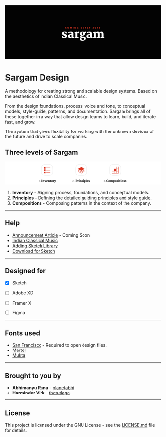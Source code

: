 ![](Help/Images/cover.png)

# Sargam Design

A methodology for creating strong and scalable design systems. Based on the aesthetics of Indian Classical Music.

From the design foundations, process, voice and tone, to conceptual models, style-guide, patterns, and documentation. Sargam brings all of these together in a way that allow design teams to learn, build, and iterate fast, and grow. 

The system that gives flexibility for working with the unknown devices of the future and drive to scale companies.


## Three levels of Sargam

![](Help/Images/levels.png)

1. **Inventory** - Aligning process, foundations, and conceptual models.
2. **Principles** - Defining the detailed guiding principles and style guide.
3. **Compositions** - Composing patterns in the context of the company.


-----


## Help
* [Announcement Article]() - Coming Soon
* [Indian Classical Music](../master/Help/Indian%20Classical%20Music.md)
* [Adding Sketch Library](https://sketchapp.com/docs/libraries/adding-libraries)
* [Download for Sketch](../master/Sketch/Sargam%200.1.sketch.md)


-----

## Designed for
- [x] Sketch
- [ ] Adobe XD
- [ ] Framer X
- [ ] Figma


-----


## Fonts used

* [San Francisco](https://developer.apple.com/fonts/) - Required to open design files.  
* [Martel](https://github.com/typeoff/martel_sans)  
* [Mukta](https://github.com/EkType/Mukta)


-----


## Brought to you by

* **Abhimanyu Rana** - [planetabhi](https://github.com/planetabhi)
* **Harminder Virk** - [thetutlage](https://github.com/thetutlage)


-----


## License

This project is licensed under the GNU License - see the [LICENSE.md](Sargam/LICENSE) file for details.


